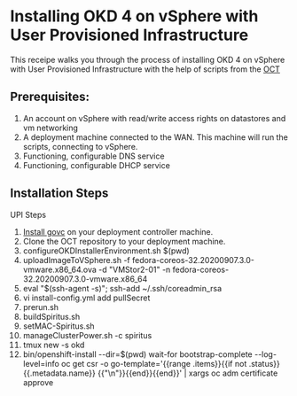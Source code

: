 # Installing OKD 4 on vSphere with User Provisioned Infrastructure

This receipe walks you through the process of installing OKD 4 on vSphere with User Provisioned Infrastructure with the help of scripts from the [OCT](https://github.com/JaimeMagiera/oct)

## Prerequisites:
1. An account on vSphere with read/write access rights on datastores and vm networking
1. A deployment machine connected to the WAN. This machine will run the scripts, connecting to vSphere.
1. Functioning, configurable DNS service
1. Functioning, configurable DHCP service

## Installation Steps
UPI Steps

1. [Install govc](https://github.com/vmware/govmomi/tree/master/govc) on your deployment controller machine. 
1. Clone the OCT repository to your deployment machine.
1. configureOKDInstallerEnvironment.sh $(pwd)
1. uploadImageToVSphere.sh -f fedora-coreos-32.20200907.3.0-vmware.x86_64.ova -d "VMStor2-01" -n fedora-coreos-32.20200907.3.0-vmware.x86_64
1. eval "$(ssh-agent -s)"; ssh-add ~/.ssh/coreadmin_rsa
1. vi install-config.yml add pullSecret
1. prerun.sh
1. buildSpiritus.sh
1. setMAC-Spiritus.sh
1. manageClusterPower.sh -c spiritus 
1. tmux  new -s okd
1. bin/openshift-install --dir=$(pwd) wait-for bootstrap-complete  --log-level=info
oc get csr -o go-template='{{range .items}}{{if not .status}}{{.metadata.name}} {{"\n"}}{{end}}{{end}}' | xargs oc adm certificate approve


